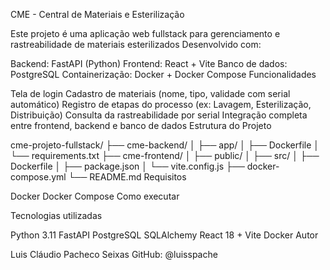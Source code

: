CME - Central de Materiais e Esterilização

Este projeto é uma aplicação web fullstack para gerenciamento e rastreabilidade de materiais esterilizados
Desenvolvido com:

Backend: FastAPI (Python)
Frontend: React + Vite
Banco de dados: PostgreSQL
Containerização: Docker + Docker Compose
Funcionalidades

Tela de login
Cadastro de materiais (nome, tipo, validade com serial automático)
Registro de etapas do processo (ex: Lavagem, Esterilização, Distribuição)
Consulta da rastreabilidade por serial
Integração completa entre frontend, backend e banco de dados
Estrutura do Projeto

cme-projeto-fullstack/
├── cme-backend/
│   ├── app/
│   ├── Dockerfile
│   └── requirements.txt
├── cme-frontend/
│   ├── public/
│   ├── src/
│   ├── Dockerfile
│   ├── package.json
│   └── vite.config.js
├── docker-compose.yml
└── README.md
Requisitos

Docker
Docker Compose
Como executar

Tecnologias utilizadas

Python 3.11
FastAPI
PostgreSQL
SQLAlchemy
React 18 + Vite
Docker
Autor

Luis Cláudio Pacheco Seixas
GitHub: @luisspache
